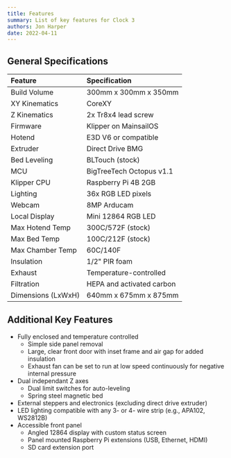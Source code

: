 ```yaml
---
title: Features
summary: List of key features for Clock 3
authors: Jon Harper
date: 2022-04-11
---
```


## General Specifications

| Feature           | Specification                  |
|:------------------|:-------------------------------|
| Build Volume      | 300mm x 300mm x 350mm          |
| XY Kinematics     | CoreXY                         |
| Z Kinematics      | 2x Tr8x4 lead screw            |
| Firmware          | Klipper on MainsailOS          |
| Hotend            | E3D V6 or compatible           |
| Extruder          | Direct Drive BMG               |
| Bed Leveling      | BLTouch (stock)                |
| MCU               | BigTreeTech Octopus v1.1       |
| Klipper CPU       | Raspberry Pi 4B 2GB            |
| Lighting          | 36x RGB LED pixels             |
| Webcam            | 8MP Arducam                    |
| Local Display     | Mini 12864 RGB LED             | 
| Max Hotend Temp   | 300C/572F (stock)              |
| Max Bed Temp      | 100C/212F (stock)              |
| Max Chamber Temp  | 60C/140F                       |
| Insulation        | 1/2" PIR foam                  |
| Exhaust           | Temperature-controlled         |
| Filtration        | HEPA and activated carbon      |
| Dimensions (LxWxH)| 640mm x 675mm x 875mm          |

## Additional Key Features

- Fully enclosed and temperature controlled
    - Simple side panel removal
    - Large, clear front door with inset frame and air gap for added insulation
    - Exhaust fan can be set to run at low speed continuously for negative internal pressure
- Dual independant Z axes
    - Dual limit switches for auto-leveling
    - Spring steel magnetic bed
- External steppers and electronics (excluding direct drive extruder)
- LED lighting compatible with any 3- or 4- wire strip (e.g., APA102, WS2812B)
- Accessible front panel
    - Angled 12864 display with custom status screen
    - Panel mounted Raspberry Pi extensions (USB, Ethernet, HDMI)
    - SD card extension port
